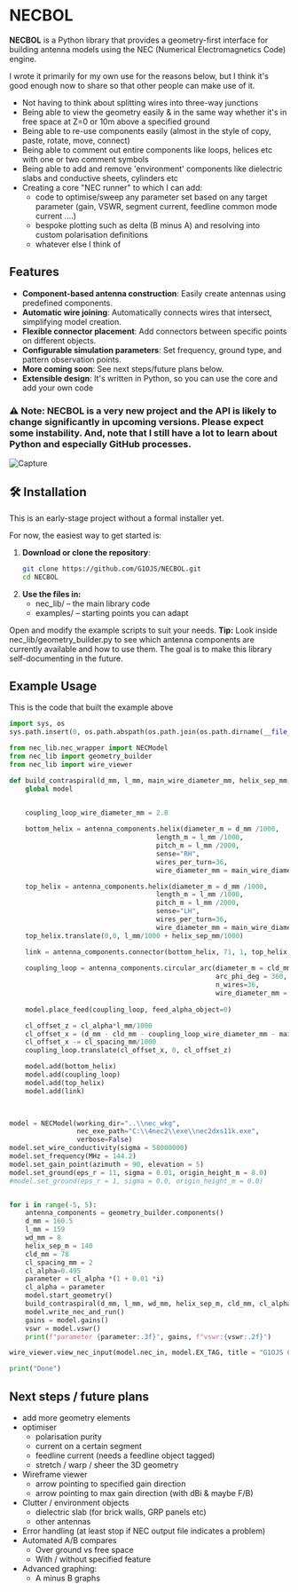 # NECBOL

**NECBOL** is a Python library that provides a geometry-first interface for building antenna models using the NEC (Numerical Electromagnetics Code) engine.

I wrote it primarily for my own use for the reasons below, but I think it's good enough now to share so that other people can make use of it.
 - Not having to think about splitting wires into three-way junctions
 - Being able to view the geometry easily & in the same way whether it's in free space at Z=0 or 10m above a specified ground
 - Being able to re-use components easily (almost in the style of copy, paste, rotate, move, connect)
 - Being able to comment out entire components like loops, helices etc with one or two comment symbols
 - Being able to add and remove 'environment' components like dielectric slabs and conductive sheets, cylinders etc
 - Creating a core "NEC runner" to which I can add:
     - code to optimise/sweep any parameter set based on any target parameter (gain, VSWR, segment current, feedline common mode current ....)
     - bespoke plotting such as delta (B minus A) and resolving into custom polarisation definitions
     - whatever else I think of

## Features

- **Component-based antenna construction**: Easily create antennas using predefined components.
- **Automatic wire joining**: Automatically connects wires that intersect, simplifying model creation.
- **Flexible connector placement**: Add connectors between specific points on different objects.
- **Configurable simulation parameters**: Set frequency, ground type, and pattern observation points.
- **More coming soon**: See next steps/future plans below.
- **Extensible design**: It's written in Python, so you can use the core and add your own code

### ⚠️ **Note:** NECBOL is a very new project and the API is likely to change significantly in upcoming versions. Please expect some instability. And, note that I still have a lot to learn about Python and especially GitHub processes.

![Capture](https://github.com/user-attachments/assets/1402e307-4db4-4362-afc4-cbeecfe81cee)


## 🛠 Installation

This is an early-stage project without a formal installer yet.

For now, the easiest way to get started is:

1. **Download or clone the repository**:
   ```bash
   git clone https://github.com/G1OJS/NECBOL.git
   cd NECBOL

2. **Use the files in:**
   - nec_lib/ – the main library code
   - examples/ – starting points you can adapt

Open and modify the example scripts to suit your needs.
**Tip:** Look inside nec_lib/geometry_builder.py to see which antenna components are currently available and how to use them. The goal is to make this library self-documenting in the future.

## Example Usage
This is the code that built the example above

```python
import sys, os
sys.path.insert(0, os.path.abspath(os.path.join(os.path.dirname(__file__), '..')))

from nec_lib.nec_wrapper import NECModel
from nec_lib import geometry_builder
from nec_lib import wire_viewer

def build_contraspiral(d_mm, l_mm, main_wire_diameter_mm, helix_sep_mm, cld_mm, cl_alpha, cl_spacing_mm):
    global model


    coupling_loop_wire_diameter_mm = 2.0
    
    bottom_helix = antenna_components.helix(diameter_m = d_mm /1000,
                                     length_m = l_mm /1000,
                                     pitch_m = l_mm /2000,
                                     sense="RH",
                                     wires_per_turn=36,
                                     wire_diameter_mm = main_wire_diameter_mm)

    top_helix = antenna_components.helix(diameter_m = d_mm /1000,
                                     length_m = l_mm /1000,
                                     pitch_m = l_mm /2000,
                                     sense="LH",
                                     wires_per_turn=36,
                                     wire_diameter_mm = main_wire_diameter_mm)
    top_helix.translate(0,0, l_mm/1000 + helix_sep_mm/1000)

    link = antenna_components.connector(bottom_helix, 71, 1, top_helix, 0, 0, main_wire_diameter_mm)
    
    coupling_loop = antenna_components.circular_arc(diameter_m = cld_mm /1000,
                                                    arc_phi_deg = 360,
                                                    n_wires=36,
                                                    wire_diameter_mm = coupling_loop_wire_diameter_mm)
    
    model.place_feed(coupling_loop, feed_alpha_object=0)

    cl_offset_z = cl_alpha*l_mm/1000
    cl_offset_x = (d_mm - cld_mm - coupling_loop_wire_diameter_mm - main_wire_diameter_mm)/2000
    cl_offset_x -= cl_spacing_mm/1000
    coupling_loop.translate(cl_offset_x, 0, cl_offset_z)

    model.add(bottom_helix)
    model.add(coupling_loop)
    model.add(top_helix)
    model.add(link)
    


model = NECModel(working_dir="..\\nec_wkg",
                 nec_exe_path="C:\\4nec2\\exe\\nec2dxs11k.exe",
                 verbose=False)
model.set_wire_conductivity(sigma = 58000000)
model.set_frequency(MHz = 144.2)
model.set_gain_point(azimuth = 90, elevation = 5)
model.set_ground(eps_r = 11, sigma = 0.01, origin_height_m = 8.0)
#model.set_ground(eps_r = 1, sigma = 0.0, origin_height_m = 0.0)


for i in range(-5, 5):
    antenna_components = geometry_builder.components()
    d_mm = 160.5
    l_mm = 159
    wd_mm = 8
    helix_sep_m = 140
    cld_mm = 78
    cl_spacing_mm = 2
    cl_alpha=0.495
    parameter = cl_alpha *(1 + 0.01 *i)
    cl_alpha = parameter
    model.start_geometry()
    build_contraspiral(d_mm, l_mm, wd_mm, helix_sep_m, cld_mm, cl_alpha, cl_spacing_mm)
    model.write_nec_and_run()
    gains = model.gains()
    vswr = model.vswr()
    print(f"parameter {parameter:.3f}", gains, f"vswr:{vswr:.2f}")

wire_viewer.view_nec_input(model.nec_in, model.EX_TAG, title = "G1OJS Contraspiral")

print("Done")

```

## Next steps / future plans
- add more geometry elements
- optimiser
    - polarisation purity
    - current on a certain segment
    - feedline current (needs a feedline object tagged)
    - stretch / warp / sheer the 3D geometry
- Wireframe viewer
    - arrow pointing to specified gain direction
    - arrow pointing to max gain direction (with dBi & maybe F/B)
- Clutter / environment objects
    - dielectric slab (for brick walls, GRP panels etc)
    - other antennas
- Error handling (at least stop if NEC output file indicates a problem)
- Automated A/B compares
    - Over ground vs free space
    - With / without specified feature
- Advanced graphing:
    - A minus B graphs
